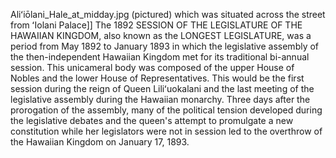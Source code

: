 Aliʻiōlani_Hale_at_midday.jpg (pictured) which was situated across the street from ʻIolani Palace]] The 1892 SESSION OF THE LEGISLATURE OF THE HAWAIIAN KINGDOM, also known as the LONGEST LEGISLATURE, was a period from May 1892 to January 1893 in which the legislative assembly of the then-independent Hawaiian Kingdom met for its traditional bi-annual session. This unicameral body was composed of the upper House of Nobles and the lower House of Representatives. This would be the first session during the reign of Queen Liliʻuokalani and the last meeting of the legislative assembly during the Hawaiian monarchy. Three days after the prorogation of the assembly, many of the political tension developed during the legislative debates and the queen's attempt to promulgate a new constitution while her legislators were not in session led to the overthrow of the Hawaiian Kingdom on January 17, 1893.
